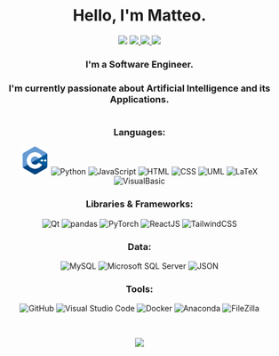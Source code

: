<h1 align="center"> Hello, I'm Matteo. </h1>

<p align="center">
  <img src="https://komarev.com/ghpvc/?username=ShameIRL&label=Visits&color=0077B5">
  <a href="https://matteobaggio.com" target="_blank">
    <img src="https://img.shields.io/badge/Website-matteobaggio.com-272727.svg">
  </a>
  <a href="http://www.linkedin.com/in/baggio-matteo" target="_blank">
    <img src="https://img.shields.io/badge/LinkedIn-in/baggio--matteo-0077B5.svg">
  </a>  
  <a href="mailto:morningape@protonmail.com" target="_blank">
    <img src="https://img.shields.io/badge/Mail-ProtonMail-6D4AFF.svg">
  </a>
</p>

<h3 align="center"> I'm a Software Engineer. </h3>
<h3 align="center"> I'm currently passionate about Artificial Intelligence and its Applications. </h3>

<h1></h1>

<h3 align="center">Languages:</h3>
<p align="center">
  <img src="https://github.com/devicons/devicon/blob/master/icons/cplusplus/cplusplus-original.svg" title="C++" alt="C++" width="50" height="50"/>
  <img src="https://cdn.jsdelivr.net/gh/devicons/devicon@latest/icons/python/python-original.svg" title="Python" alt="Python" width="50" height="50"/>
  <img src="https://cdn.jsdelivr.net/gh/devicons/devicon@latest/icons/javascript/javascript-original.svg" title="JavaScript" alt="JavaScript" width="50" height="50"/>
  <img src="https://cdn.jsdelivr.net/gh/devicons/devicon@latest/icons/html5/html5-original.svg" title="HTML" alt="HTML" width="50" height="50"/>
  <img src="https://cdn.jsdelivr.net/gh/devicons/devicon@latest/icons/css3/css3-original.svg" title="CSS" alt="CSS" width="50" height="50"/>
  <img src="https://cdn.jsdelivr.net/gh/devicons/devicon@latest/icons/unifiedmodelinglanguage/unifiedmodelinglanguage-original.svg" title="UML" alt="UML" width="50" height="50"/>
  <img src="https://cdn.jsdelivr.net/gh/devicons/devicon@latest/icons/latex/latex-original.svg" title="LaTeX" alt="LaTeX" width="50" height="50"/>
  <img src="https://cdn.jsdelivr.net/gh/devicons/devicon@latest/icons/visualbasic/visualbasic-original.svg" title="VisualBasic" alt="VisualBasic" width="50" height="50"/>
</p>

<h3 align="center">Libraries & Frameworks:</h3>
<p align="center">
  <img src="https://cdn.jsdelivr.net/gh/devicons/devicon@latest/icons/qt/qt-original.svg" title="Qt" alt="Qt" width="50" height="50"/>
  <img src="https://cdn.jsdelivr.net/gh/devicons/devicon@latest/icons/pandas/pandas-original.svg" title="pandas" alt="pandas" width="50" height="50"/>
  <img src="https://cdn.jsdelivr.net/gh/devicons/devicon@latest/icons/pytorch/pytorch-original.svg" title="PyTorch" alt="PyTorch" width="50" height="50"/>
  <img src="https://cdn.jsdelivr.net/gh/devicons/devicon@latest/icons/react/react-original.svg" title="ReactJS" alt="ReactJS" width="50" height="50"/>
  <img src="https://cdn.jsdelivr.net/gh/devicons/devicon@latest/icons/tailwindcss/tailwindcss-original.svg" title="TailwindCSS" alt="TailwindCSS" width="50" height="50"/>
</p>

<h3 align="center">Data:</h3>
<p align="center">
  <img src="https://cdn.jsdelivr.net/gh/devicons/devicon@latest/icons/mysql/mysql-original.svg" title="MySQL" alt="MySQL" width="50" height="50"/>
  <img src="https://cdn.jsdelivr.net/gh/devicons/devicon@latest/icons/microsoftsqlserver/microsoftsqlserver-original.svg" title="Microsoft SQL Server" alt="Microsoft SQL Server" width="50" height="50"/>
  <img src="https://cdn.jsdelivr.net/gh/devicons/devicon@latest/icons/json/json-original.svg" title="JSON" alt="JSON" width="50" height="50"/>
</p>

<h3 align="center">Tools:</h3>
<p align="center">
  <img src="https://cdn.jsdelivr.net/gh/devicons/devicon@latest/icons/github/github-original.svg" title="GitHub" alt="GitHub" width="50" height="50"/>
  <img src="https://cdn.jsdelivr.net/gh/devicons/devicon@latest/icons/vscode/vscode-original.svg" title="Visual Studio Code" alt="Visual Studio Code" width="50" height="50"/>
  <img src="https://cdn.jsdelivr.net/gh/devicons/devicon@latest/icons/docker/docker-original.svg" title="Docker" alt="Docker" width="50" height="50"/>
  <img src="https://cdn.jsdelivr.net/gh/devicons/devicon@latest/icons/anaconda/anaconda-original.svg" title="Anaconda" alt="Anaconda" width="50" height="50"/>
  <img src="https://cdn.jsdelivr.net/gh/devicons/devicon@latest/icons/filezilla/filezilla-original.svg" title="FileZilla" alt="FileZilla" width="50" height="50"/>
</p>

</br>
<p align="center">
  <a href="https://github.com/matteoWorks">
      <img src="https://github-stats-alpha.vercel.app/api?username=matteoWorks&cc=151515&tc=fff&ic=878787&bc=000">
  </a>
</p>

<!--
**matteoWorks/matteoWorks** is a ✨ _special_ ✨ repository because its `README.md` (this file) appears on your GitHub profile.

Here are some ideas to get you started:

- 🔭 I’m currently working on ...
- 🌱 I’m currently learning ...
- 👯 I’m looking to collaborate on ...
- 🤔 I’m looking for help with ...
- 💬 Ask me about ...
- 📫 How to reach me: ...
- 😄 Pronouns: ...
- ⚡ Fun fact: ...
-->

